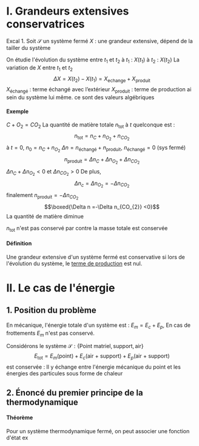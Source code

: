 # I. Grandeurs extensives conservatrices
Excal 1.
Soit $\mathcal{S}$ un système fermé
$X$ : une grandeur extensive, dépend de la tailler du système

On étudie l'évolution du système entre $t_{1}$ et $t_{2}$ 
à $t_{1}$ : $X(t_{1})$
à $t_{2}$ : $X(t_{2})$
La variation de $X$ entre $t_{1}$ et $t_{2}$
$$\Delta X = X(t_{2}) - X(t_{1}) = X_{\text{echange}} + X_{\text{produit}} $$
$X_{\text{échangé}}$ : terme échangé avec l’extérieur
$X_{\text{produit}}$ : terme de production ai sein du système lui même. 
ce sont des valeurs algébriques

#### Exemple
$C + O_{2} = CO_{2}$
La quantité de matière totale $n_{\text{tot}}$ à $t$ quelconque est : 
$$n_{\text{tot}} = n_{C} + n_{O_{2}} + n_{CO_{2}}$$
à $t = 0$, $n_{0} = n_{C} + n_{O_{2}}$
$\Delta n  = n_{\text{échangé}} + n_{\text{produit}}$, $n_{\text{échangé}} = 0$ (sys fermé)
$$n_{\text{produit}} =\Delta n_{C} + \Delta n_{O_{2}}+ \Delta n_{CO_{2}}$$
$\Delta n_{C} + \Delta n_{O_{2}} < 0$ et $\Delta n_{CO_{2}}>0$
De plus,
$$\Delta n_{c} = \Delta n_{O_{2}} = - \Delta n_{CO_{2}}$$
finalement $n_{\text{produit}} = - \Delta n_{CO_{2}}$
$$\boxed{\Delta n =-\Delta n_{CO_{2}} <0}$$
La quantité de matière diminue

$n_{\text{tot}}$ n'est pas conservé
par contre la masse totale est conservée

#### Définition
Une grandeur extensive d'un système fermé est conservative si lors de l'évolution du système, le <u>terme de production</u> est nul. 

# II. Le cas de l'énergie
## 1. Position du problème
En mécanique, l'énergie totale d'un système est : 
$E_{m} = E_{c} + E_{p}$,
En cas de frottements $E_{m}$ n'est pas conservé. 

Considérons le système $\mathcal{S} : \{  \text{Point matriel}, \text{support}, \text{air} \}$
$$E_{\text{tot}} = E_{m}(\text{point}) + E_{c}(\text{air + support}) + E_{p}(\text{air + support})$$
est conservée : 
Il y échange entre l'énergie mécanique du point et les énergies des particules sous forme de chaleur

## 2. Énoncé du premier principe de la thermodynamique
#### Théorème
Pour un système thermodynamique fermé, on peut associer une fonction d'état ex